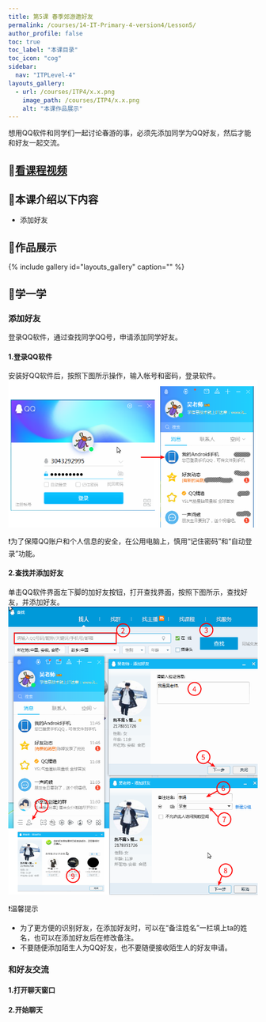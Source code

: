 ```yaml
---
title: 第5课 春季郊游邀好友
permalink: /courses/14-IT-Primary-4-version4/Lesson5/
author_profile: false
toc: true
toc_label: "本课目录"
toc_icon: "cog"
sidebar:
  nav: "ITPLevel-4"
layouts_gallery:
  - url: /courses/ITP4/x.x.png
    image_path: /courses/ITP4/x.x.png
    alt: "本课作品展示"
---
```

想用QQ软件和同学们一起讨论春游的事，必须先添加同学为QQ好友，然后才能和好友一起交流。
## :cinema:[看课程视频](http://study.163.com)
## :mega:本课介绍以下内容

- 添加好友

## :rainbow:作品展示
{% include gallery id="layouts_gallery" caption="" %}
## :electric_plug:学一学
### 添加好友
登录QQ软件，通过查找同学QQ号，申请添加同学好友。
#### 1.登录QQ软件
安装好QQ软件后，按照下图所示操作，输入帐号和密码，登录软件。
![](/courses/ITP4/5.1.png)

:heavy_exclamation_mark:为了保障QQ账户和个人信息的安全，在公用电脑上，慎用“记住密码”和“自动登录”功能。
#### 2.查找并添加好友
单击QQ软件界面左下脚的加好友按钮，打开查找界面，按照下图所示，查找好友，并添加好友。
![](/courses/ITP4/5.2.png)

:heavy_exclamation_mark:温馨提示
- 为了更方便的识别好友，在添加好友时，可以在“备注姓名”一栏填上ta的姓名，也可以在添加好友后在修改备注。
- 不要随便添加陌生人为QQ好友，也不要随便接收陌生人的好友申请。
### 和好友交流
#### 1.打开聊天窗口
#### 2.开始聊天
